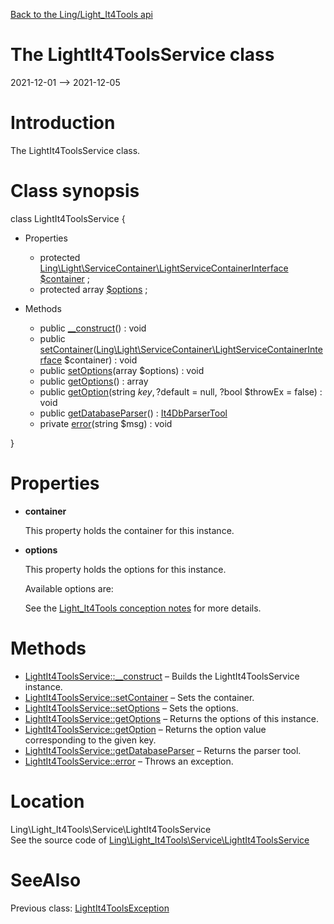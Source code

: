 [Back to the Ling/Light_It4Tools api](https://github.com/lingtalfi/Light_It4Tools/blob/master/doc/api/Ling/Light_It4Tools.md)



The LightIt4ToolsService class
================
2021-12-01 --> 2021-12-05






Introduction
============

The LightIt4ToolsService class.



Class synopsis
==============


class <span class="pl-k">LightIt4ToolsService</span>  {

- Properties
    - protected [Ling\Light\ServiceContainer\LightServiceContainerInterface](https://github.com/lingtalfi/Light/blob/master/doc/api/Ling/Light/ServiceContainer/LightServiceContainerInterface.md) [$container](#property-container) ;
    - protected array [$options](#property-options) ;

- Methods
    - public [__construct](https://github.com/lingtalfi/Light_It4Tools/blob/master/doc/api/Ling/Light_It4Tools/Service/LightIt4ToolsService/__construct.md)() : void
    - public [setContainer](https://github.com/lingtalfi/Light_It4Tools/blob/master/doc/api/Ling/Light_It4Tools/Service/LightIt4ToolsService/setContainer.md)([Ling\Light\ServiceContainer\LightServiceContainerInterface](https://github.com/lingtalfi/Light/blob/master/doc/api/Ling/Light/ServiceContainer/LightServiceContainerInterface.md) $container) : void
    - public [setOptions](https://github.com/lingtalfi/Light_It4Tools/blob/master/doc/api/Ling/Light_It4Tools/Service/LightIt4ToolsService/setOptions.md)(array $options) : void
    - public [getOptions](https://github.com/lingtalfi/Light_It4Tools/blob/master/doc/api/Ling/Light_It4Tools/Service/LightIt4ToolsService/getOptions.md)() : array
    - public [getOption](https://github.com/lingtalfi/Light_It4Tools/blob/master/doc/api/Ling/Light_It4Tools/Service/LightIt4ToolsService/getOption.md)(string $key, ?$default = null, ?bool $throwEx = false) : void
    - public [getDatabaseParser](https://github.com/lingtalfi/Light_It4Tools/blob/master/doc/api/Ling/Light_It4Tools/Service/LightIt4ToolsService/getDatabaseParser.md)() : [It4DbParserTool](https://github.com/lingtalfi/Light_It4Tools/blob/master/doc/api/Ling/Light_It4Tools/Database/It4DbParserTool.md)
    - private [error](https://github.com/lingtalfi/Light_It4Tools/blob/master/doc/api/Ling/Light_It4Tools/Service/LightIt4ToolsService/error.md)(string $msg) : void

}




Properties
=============

- <span id="property-container"><b>container</b></span>

    This property holds the container for this instance.
    
    

- <span id="property-options"><b>options</b></span>

    This property holds the options for this instance.
    
    Available options are:
    
    
    
    See the [Light_It4Tools conception notes](https://github.com/lingtalfi/Light_It4Tools/blob/master/doc/pages/conception-notes.md) for more details.
    
    



Methods
==============

- [LightIt4ToolsService::__construct](https://github.com/lingtalfi/Light_It4Tools/blob/master/doc/api/Ling/Light_It4Tools/Service/LightIt4ToolsService/__construct.md) &ndash; Builds the LightIt4ToolsService instance.
- [LightIt4ToolsService::setContainer](https://github.com/lingtalfi/Light_It4Tools/blob/master/doc/api/Ling/Light_It4Tools/Service/LightIt4ToolsService/setContainer.md) &ndash; Sets the container.
- [LightIt4ToolsService::setOptions](https://github.com/lingtalfi/Light_It4Tools/blob/master/doc/api/Ling/Light_It4Tools/Service/LightIt4ToolsService/setOptions.md) &ndash; Sets the options.
- [LightIt4ToolsService::getOptions](https://github.com/lingtalfi/Light_It4Tools/blob/master/doc/api/Ling/Light_It4Tools/Service/LightIt4ToolsService/getOptions.md) &ndash; Returns the options of this instance.
- [LightIt4ToolsService::getOption](https://github.com/lingtalfi/Light_It4Tools/blob/master/doc/api/Ling/Light_It4Tools/Service/LightIt4ToolsService/getOption.md) &ndash; Returns the option value corresponding to the given key.
- [LightIt4ToolsService::getDatabaseParser](https://github.com/lingtalfi/Light_It4Tools/blob/master/doc/api/Ling/Light_It4Tools/Service/LightIt4ToolsService/getDatabaseParser.md) &ndash; Returns the parser tool.
- [LightIt4ToolsService::error](https://github.com/lingtalfi/Light_It4Tools/blob/master/doc/api/Ling/Light_It4Tools/Service/LightIt4ToolsService/error.md) &ndash; Throws an exception.





Location
=============
Ling\Light_It4Tools\Service\LightIt4ToolsService<br>
See the source code of [Ling\Light_It4Tools\Service\LightIt4ToolsService](https://github.com/lingtalfi/Light_It4Tools/blob/master/Service/LightIt4ToolsService.php)



SeeAlso
==============
Previous class: [LightIt4ToolsException](https://github.com/lingtalfi/Light_It4Tools/blob/master/doc/api/Ling/Light_It4Tools/Exception/LightIt4ToolsException.md)<br>
